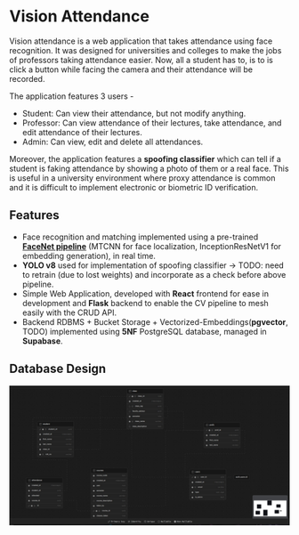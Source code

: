 # Vision Attendance
Vision attendance is a web application that takes attendance using face recognition. It was designed for universities and colleges to make the jobs of professors taking attendance easier. Now, all a student has to, is to is click a button while facing the camera and their attendance will be recorded.

The application features 3 users - 
- Student: Can view their attendance, but not modify anything.
- Professor: Can view attendance of their lectures, take attendance, and edit attendance of their lectures.
- Admin: Can view, edit and delete all attendances.

Moreover, the application features a **spoofing classifier** which can tell if a student is faking attendance by showing a photo of them or a real face. This is useful in a university environment where proxy attendance is common and it is difficult to implement electronic or biometric ID verification.

## Features
- Face recognition and matching implemented using a pre-trained **[FaceNet pipeline](https://github.com/timesler/facenet-pytorch)** (MTCNN for face localization, InceptionResNetV1 for embedding generation), in real time.
- **YOLO v8** used for implementation of spoofing classifier -> TODO: need to retrain (due to lost weights) and incorporate as a check before above pipeline.
- Simple Web Application, developed with **React** frontend for ease in development and **Flask** backend to enable the CV pipeline to mesh easily with the CRUD API.  
- Backend RDBMS + Bucket Storage + Vectorized-Embeddings(**pgvector**, TODO) implemented using **5NF** PostgreSQL database, managed in **Supabase**.

## Database Design
![Database Design](./demo-files/database-design.jpeg)
